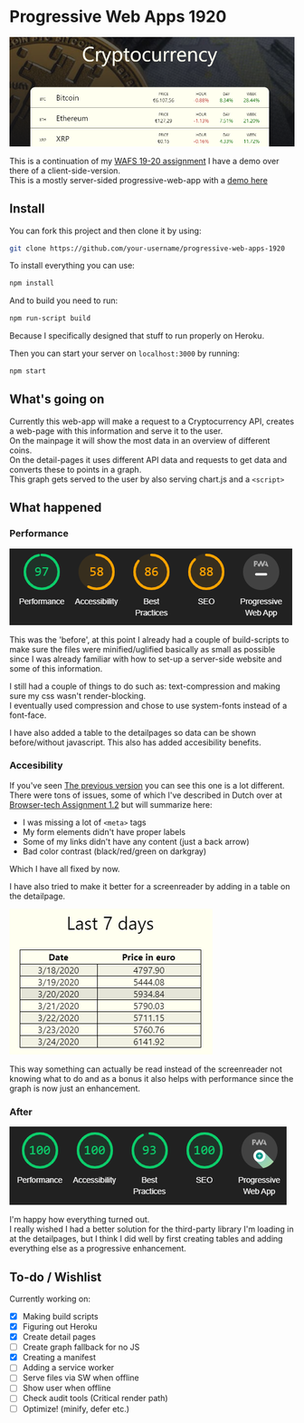 # Progressive Web Apps 1920

<kbd>![Shiny front-end](https://raw.githubusercontent.com/DanielvandeVelde/progressive-web-apps-1920/master/readme%20images/front%20end.png "Shiny front-end")</kbd>

This is a continuation of my [WAFS 19-20 assignment](https://github.com/danielvandevelde/web-app-from-scratch-1920)
I have a demo over there of a client-side-version.  
This is a mostly server-sided progressive-web-app with a [demo here](https://cryptocurrency-1920.herokuapp.com/)

## Install

You can fork this project and then clone it by using:

```bash
git clone https://github.com/your-username/progressive-web-apps-1920
```

To install everything you can use:

```bash
npm install
```

And to build you need to run:

```bash
npm run-script build
```

Because I specifically designed that stuff to run properly on Heroku.

Then you can start your server on `localhost:3000` by running:

```bash
npm start
```

## What's going on

Currently this web-app will make a request to a Cryptocurrency API, creates a web-page with this information and serve it to the user.  
On the mainpage it will show the most data in an overview of different coins.  
On the detail-pages it uses different API data and requests to get data and converts these to points in a graph.  
This graph gets served to the user by also serving chart.js and a `<script>`

## What happened

### Performance

<kbd>![Audit before after improvements](https://raw.githubusercontent.com/DanielvandeVelde/progressive-web-apps-1920/master/readme%20images/before.png "Audit results before improvements")</kbd>

This was the 'before', at this point I already had a couple of build-scripts to make sure the files were minified/uglified basically as small as possible since I was already familiar with how to set-up a server-side website and some of this information.

I still had a couple of things to do such as: text-compression and making sure my css wasn't render-blocking.  
I eventually used compression and chose to use system-fonts instead of a font-face.

I have also added a table to the detailpages so data can be shown before/without javascript. This also has added accesibility benefits.

### Accesibility

If you've seen [The previous version](www.github.com/DanielvandeVelde/web-app-from-scratch-1920) you can see this one is a lot different.  
There were tons of issues, some of which I've described in Dutch over at [Browser-tech Assignment 1.2](www.github.com/Danielvandevelde/browser-technologies-1920) but will summarize here:

- I was missing a lot of `<meta>` tags
- My form elements didn't have proper labels
- Some of my links didn't have any content (just a back arrow)
- Bad color contrast (black/red/green on darkgray)

Which I have all fixed by now.

I have also tried to make it better for a screenreader by adding in a table on the detailpage.

<kbd>![detailpage table](https://raw.githubusercontent.com/DanielvandeVelde/progressive-web-apps-1920/master/readme%20images/table.png "detailpage table")</kbd>

This way something can actually be read instead of the screenreader not knowing what to do and as a bonus it also helps with performance since the graph is now just an enhancement.

### After

<kbd>![Audit results after improvements](https://raw.githubusercontent.com/DanielvandeVelde/progressive-web-apps-1920/master/readme%20images/after.png "Audit results after improvements")</kbd>

I'm happy how everything turned out.  
I really wished I had a better solution for the third-party library I'm loading in at the detailpages, but I think I did well by first creating tables and adding everything else as a progressive enhancement.

## To-do / Wishlist

Currently working on:

- [x] Making build scripts
- [x] Figuring out Heroku
- [x] Create detail pages
- [ ] Create graph fallback for no JS
- [x] Creating a manifest
- [ ] Adding a service worker
- [ ] Serve files via SW when offline
- [ ] Show user when offline
- [ ] Check audit tools (Critical render path)
- [ ] Optimize! (minify, defer etc.)
